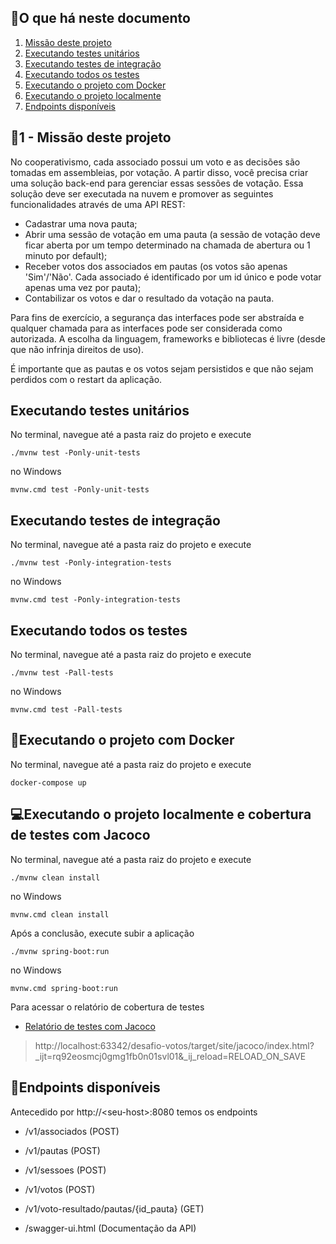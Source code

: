 ##

## :speech_balloon:O que há neste documento
1. [Missão deste projeto](./README.md#hammermissão-deste-projeto)
2. [Executando testes unitários](./README.md#executando-testes-unitários)
3. [Executando testes de integração](./README.md#executando-testes-de-integração)
4. [Executando todos os testes](./README.md#executando-todos-os-testes)
5. [Executando o projeto com Docker](./README.md#whaleexecutando-o-projeto-com-docker)
6. [Executando o projeto localmente](./README.md#computerexecutando-o-projeto-localmente)
7. [Endpoints disponíveis](./README.md#mag_rightendpoints-disponíveis)

## :hammer:1 - Missão deste projeto

No cooperativismo, cada associado possui um voto e as decisões são tomadas em assembleias, por votação. A partir disso, você precisa criar uma solução back-end para gerenciar essas sessões de votação. Essa solução deve ser executada na nuvem e promover as seguintes funcionalidades através de uma API REST:
- Cadastrar uma nova pauta;
- Abrir uma sessão de votação em uma pauta (a sessão de votação deve ficar aberta por um tempo determinado na chamada de abertura ou 1 minuto por default);
- Receber votos dos associados em pautas (os votos são apenas 'Sim'/'Não'. Cada associado é identificado por um id único e pode votar apenas uma vez por pauta);
- Contabilizar os votos e dar o resultado da votação na pauta.

Para fins de exercício, a segurança das interfaces pode ser abstraída e qualquer chamada para as interfaces pode ser considerada como autorizada. A escolha da linguagem, frameworks e bibliotecas é livre (desde que não infrinja direitos de uso).

É importante que as pautas e os votos sejam persistidos e que não sejam perdidos com o restart da aplicação.

## Executando testes unitários

No terminal, navegue até a pasta raiz do projeto e execute

```shell
./mvnw test -Ponly-unit-tests
```
no Windows

```shell
mvnw.cmd test -Ponly-unit-tests
```

## Executando testes de integração

No terminal, navegue até a pasta raiz do projeto e execute

```shell
./mvnw test -Ponly-integration-tests
```
no Windows

```shell
mvnw.cmd test -Ponly-integration-tests
```

## Executando todos os testes

No terminal, navegue até a pasta raiz do projeto e execute

```shell
./mvnw test -Pall-tests
```
no Windows

```shell
mvnw.cmd test -Pall-tests
```

## :whale:Executando o projeto com Docker

No terminal, navegue até a pasta raiz do projeto e execute

```shell
docker-compose up
```

## :computer:Executando o projeto localmente e cobertura de testes com Jacoco

No terminal, navegue até a pasta raiz do projeto e execute

```shell
./mvnw clean install 
```

no Windows

```shell
mvnw.cmd clean install 
```

Após a conclusão, execute subir a aplicação

```shell
./mvnw spring-boot:run
```

no Windows

```shell
mvnw.cmd spring-boot:run
```

Para acessar o relatório de cobertura de testes

- [Relatório de testes com Jacoco ](http://localhost:63342/desafio-votos/target/site/jacoco/index.html?_ijt=rq92eosmcj0gmg1fb0n01svl01&_ij_reload=RELOAD_ON_SAVE)
>  http://localhost:63342/desafio-votos/target/site/jacoco/index.html?_ijt=rq92eosmcj0gmg1fb0n01svl01&_ij_reload=RELOAD_ON_SAVE

## :mag_right:Endpoints disponíveis

Antecedido por http://\<seu-host\>:8080 temos os endpoints

- /v1/associados \(POST\)
- /v1/pautas \(POST\)
- /v1/sessoes \(POST\)
- /v1/votos \(POST\)
- /v1/voto-resultado/pautas/{id_pauta} \(GET\)

- /swagger-ui.html \(Documentação da API\)

